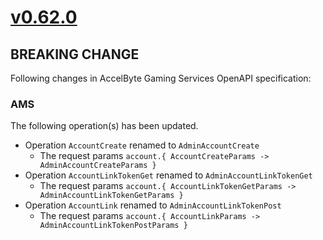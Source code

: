 # [v0.62.0]

## BREAKING CHANGE

Following changes in AccelByte Gaming Services OpenAPI specification:

### AMS
The following operation(s) has been updated.
- Operation `AccountCreate` renamed to `AdminAccountCreate`
  - The request params `account.{ AccountCreateParams -> AdminAccountCreateParams }`
- Operation `AccountLinkTokenGet` renamed to `AdminAccountLinkTokenGet`
  - The request params `account.{ AccountLinkTokenGetParams -> AdminAccountLinkTokenGetParams }`
- Operation `AccountLink` renamed to `AdminAccountLinkTokenPost`
  - The request params `account.{ AccountLinkParams -> AdminAccountLinkTokenPostParams }`

[v0.62.0]: https://github.com/AccelByte/accelbyte-go-sdk/compare/v0.61.0..v0.62.0